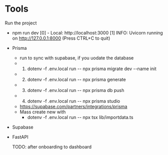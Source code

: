# Tools 
Run the project 
- npm run dev
[0]   - Local:        http://localhost:3000
[1] INFO:     Uvicorn running on http://127.0.0.1:8000 (Press CTRL+C to quit)



- Prisma
  - run to sync with supabase, if you uodate the database
  - 1. dotenv -f .env.local run -- npx prisma migrate dev --name init 
  - 2. dotenv -f .env.local run -- npx prisma generate
  - 3. dotenv -f .env.local run -- npx prisma db push
  - 4. dotenv -f .env.local run -- npx prisma studio
  - https://supabase.com/partners/integrations/prisma
  - Mass create new with
    - dotenv -f .env.local run -- npx tsx lib/importdata.ts

- Supabase

- FastAPI
  

  TODO: after onboarding to dashboard
